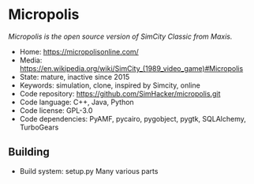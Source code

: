 # Micropolis

_Micropolis is the open source version of SimCity Classic from Maxis._

- Home: https://micropolisonline.com/
- Media: <https://en.wikipedia.org/wiki/SimCity_(1989_video_game)#Micropolis>
- State: mature, inactive since 2015
- Keywords: simulation, clone, inspired by Simcity, online
- Code repository: https://github.com/SimHacker/micropolis.git
- Code language: C++, Java, Python
- Code license: GPL-3.0
- Code dependencies: PyAMF, pycairo, pygobject, pygtk, SQLAlchemy, TurboGears

## Building

- Build system: setup.py
Many various parts